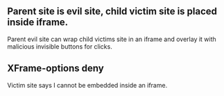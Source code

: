 
## Parent site is evil site, child victim site is placed inside iframe.

Parent evil site can wrap child victims site in an iframe and overlay it with malicious invisible buttons for clicks.

## XFrame-options deny

Victim site says I cannot be embedded inside an iframe.
